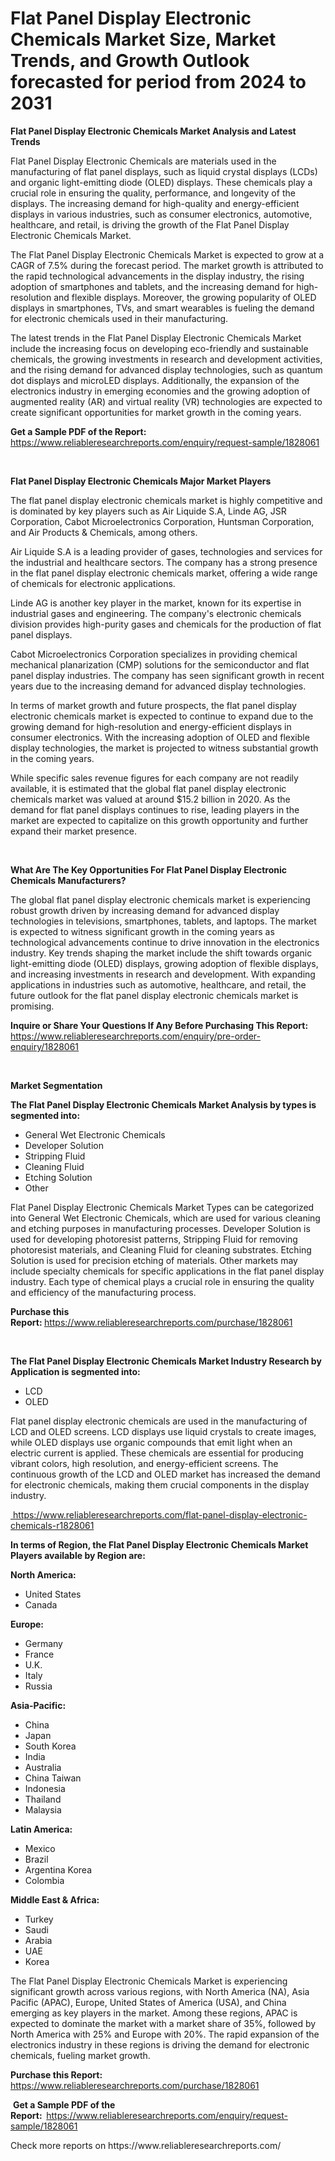 <p><h1>Flat Panel Display Electronic Chemicals Market Size, Market Trends, and Growth Outlook forecasted for period from 2024 to 2031</h1></p><p><strong>Flat Panel Display Electronic Chemicals Market Analysis and Latest Trends</strong></p>
<p><p>Flat Panel Display Electronic Chemicals are materials used in the manufacturing of flat panel displays, such as liquid crystal displays (LCDs) and organic light-emitting diode (OLED) displays. These chemicals play a crucial role in ensuring the quality, performance, and longevity of the displays. The increasing demand for high-quality and energy-efficient displays in various industries, such as consumer electronics, automotive, healthcare, and retail, is driving the growth of the Flat Panel Display Electronic Chemicals Market.</p><p>The Flat Panel Display Electronic Chemicals Market is expected to grow at a CAGR of 7.5% during the forecast period. The market growth is attributed to the rapid technological advancements in the display industry, the rising adoption of smartphones and tablets, and the increasing demand for high-resolution and flexible displays. Moreover, the growing popularity of OLED displays in smartphones, TVs, and smart wearables is fueling the demand for electronic chemicals used in their manufacturing.</p><p>The latest trends in the Flat Panel Display Electronic Chemicals Market include the increasing focus on developing eco-friendly and sustainable chemicals, the growing investments in research and development activities, and the rising demand for advanced display technologies, such as quantum dot displays and microLED displays. Additionally, the expansion of the electronics industry in emerging economies and the growing adoption of augmented reality (AR) and virtual reality (VR) technologies are expected to create significant opportunities for market growth in the coming years.</p></p>
<p><strong>Get a Sample PDF of the Report:&nbsp;</strong> <a href="https://www.reliableresearchreports.com/enquiry/request-sample/1828061">https://www.reliableresearchreports.com/enquiry/request-sample/1828061</a></p>
<p>&nbsp;</p>
<p><strong>Flat Panel Display Electronic Chemicals Major Market Players</strong></p>
<p><p>The flat panel display electronic chemicals market is highly competitive and is dominated by key players such as Air Liquide S.A, Linde AG, JSR Corporation, Cabot Microelectronics Corporation, Huntsman Corporation, and Air Products & Chemicals, among others.</p><p>Air Liquide S.A is a leading provider of gases, technologies and services for the industrial and healthcare sectors. The company has a strong presence in the flat panel display electronic chemicals market, offering a wide range of chemicals for electronic applications.</p><p>Linde AG is another key player in the market, known for its expertise in industrial gases and engineering. The company's electronic chemicals division provides high-purity gases and chemicals for the production of flat panel displays.</p><p>Cabot Microelectronics Corporation specializes in providing chemical mechanical planarization (CMP) solutions for the semiconductor and flat panel display industries. The company has seen significant growth in recent years due to the increasing demand for advanced display technologies.</p><p>In terms of market growth and future prospects, the flat panel display electronic chemicals market is expected to continue to expand due to the growing demand for high-resolution and energy-efficient displays in consumer electronics. With the increasing adoption of OLED and flexible display technologies, the market is projected to witness substantial growth in the coming years.</p><p>While specific sales revenue figures for each company are not readily available, it is estimated that the global flat panel display electronic chemicals market was valued at around $15.2 billion in 2020. As the demand for flat panel displays continues to rise, leading players in the market are expected to capitalize on this growth opportunity and further expand their market presence.</p></p>
<p>&nbsp;</p>
<p><strong>What Are The Key Opportunities For Flat Panel Display Electronic Chemicals Manufacturers?</strong></p>
<p><p>The global flat panel display electronic chemicals market is experiencing robust growth driven by increasing demand for advanced display technologies in televisions, smartphones, tablets, and laptops. The market is expected to witness significant growth in the coming years as technological advancements continue to drive innovation in the electronics industry. Key trends shaping the market include the shift towards organic light-emitting diode (OLED) displays, growing adoption of flexible displays, and increasing investments in research and development. With expanding applications in industries such as automotive, healthcare, and retail, the future outlook for the flat panel display electronic chemicals market is promising.</p></p>
<p><strong>Inquire or Share Your Questions If Any Before Purchasing This Report:</strong> <a href="https://www.reliableresearchreports.com/enquiry/pre-order-enquiry/1828061">https://www.reliableresearchreports.com/enquiry/pre-order-enquiry/1828061</a></p>
<p>&nbsp;</p>
<p><strong>Market Segmentation</strong></p>
<p><strong>The Flat Panel Display Electronic Chemicals Market Analysis by types is segmented into:</strong></p>
<p><ul><li>General Wet Electronic Chemicals</li><li>Developer Solution</li><li>Stripping Fluid</li><li>Cleaning Fluid</li><li>Etching Solution</li><li>Other</li></ul></p>
<p><p>Flat Panel Display Electronic Chemicals Market Types can be categorized into General Wet Electronic Chemicals, which are used for various cleaning and etching purposes in manufacturing processes. Developer Solution is used for developing photoresist patterns, Stripping Fluid for removing photoresist materials, and Cleaning Fluid for cleaning substrates. Etching Solution is used for precision etching of materials. Other markets may include specialty chemicals for specific applications in the flat panel display industry. Each type of chemical plays a crucial role in ensuring the quality and efficiency of the manufacturing process.</p></p>
<p><strong>Purchase this Report:&nbsp;</strong><a href="https://www.reliableresearchreports.com/purchase/1828061">https://www.reliableresearchreports.com/purchase/1828061</a></p>
<p>&nbsp;</p>
<p><strong>The Flat Panel Display Electronic Chemicals Market Industry Research by Application is segmented into:</strong></p>
<p><ul><li>LCD</li><li>OLED</li></ul></p>
<p><p>Flat panel display electronic chemicals are used in the manufacturing of LCD and OLED screens. LCD displays use liquid crystals to create images, while OLED displays use organic compounds that emit light when an electric current is applied. These chemicals are essential for producing vibrant colors, high resolution, and energy-efficient screens. The continuous growth of the LCD and OLED market has increased the demand for electronic chemicals, making them crucial components in the display industry.</p></p>
<p><a href="https://www.reliableresearchreports.com/flat-panel-display-electronic-chemicals-r1828061">&nbsp;https://www.reliableresearchreports.com/flat-panel-display-electronic-chemicals-r1828061</a></p>
<p><strong>In terms of Region, the Flat Panel Display Electronic Chemicals Market Players available by Region are:</strong></p>
<p>
    <p> <strong> North America: </strong>
        <ul>
            <li>United States</li>
            <li>Canada</li>
        </ul>
        </p> 
    <p> <strong> Europe: </strong>
        <ul>
            <li>Germany</li>
            <li>France</li>
            <li>U.K.</li>
            <li>Italy</li>
            <li>Russia</li>
        </ul>
        </p> 
    <p> <strong> Asia-Pacific: </strong>
        <ul>
            <li>China</li>
            <li>Japan</li>
            <li>South Korea</li>
            <li>India</li>
            <li>Australia</li>
            <li>China Taiwan</li>
            <li>Indonesia</li>
            <li>Thailand</li>
            <li>Malaysia</li>
        </ul>
        </p> 
    <p> <strong> Latin America: </strong>
        <ul>
            <li>Mexico</li>
            <li>Brazil</li>
            <li>Argentina Korea</li>
            <li>Colombia</li>
        </ul>
        </p> 
    <p> <strong> Middle East & Africa: </strong>
        <ul>
            <li>Turkey</li>
            <li>Saudi</li>
            <li>Arabia</li>
            <li>UAE</li>
            <li>Korea</li>
        </ul>
    </p>
    </p>
<p><p>The Flat Panel Display Electronic Chemicals Market is experiencing significant growth across various regions, with North America (NA), Asia Pacific (APAC), Europe, United States of America (USA), and China emerging as key players in the market. Among these regions, APAC is expected to dominate the market with a market share of 35%, followed by North America with 25% and Europe with 20%. The rapid expansion of the electronics industry in these regions is driving the demand for electronic chemicals, fueling market growth.</p></p>
<p><strong>Purchase this Report: </strong><a href="https://www.reliableresearchreports.com/purchase/1828061">https://www.reliableresearchreports.com/purchase/1828061</a></p>
<p>&nbsp;<strong>Get a Sample PDF of the Report:&nbsp;&nbsp;</strong><a href="https://www.reliableresearchreports.com/enquiry/request-sample/1828061">https://www.reliableresearchreports.com/enquiry/request-sample/1828061</a></p>
<p><strong></strong></p>
<p>Check more reports on https://www.reliableresearchreports.com/</p>